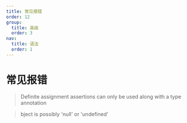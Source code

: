 ```yaml
---
title: 常见报错
order: 12
group:
  title: 高级
  order: 3
nav:
  title: 语法
  order: 1
---
```


# 常见报错

> Definite assignment assertions can only be used along with a type annotation
>



> bject is possibly 'null' or 'undefined'
>



